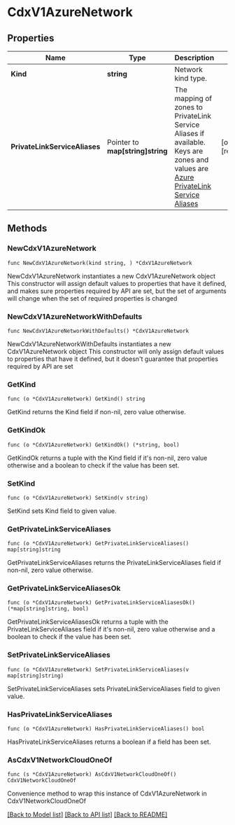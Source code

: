 # CdxV1AzureNetwork

## Properties

Name | Type | Description | Notes
------------ | ------------- | ------------- | -------------
**Kind** | **string** | Network kind type. | 
**PrivateLinkServiceAliases** | Pointer to **map[string]string** | The mapping of zones to PrivateLink Service Aliases if available.  Keys are zones and values are [Azure PrivateLink Service Aliases](https://docs.microsoft.com/en-us/azure/private-link/private-link-service-overview#share-your-service)  | [optional] [readonly] 

## Methods

### NewCdxV1AzureNetwork

`func NewCdxV1AzureNetwork(kind string, ) *CdxV1AzureNetwork`

NewCdxV1AzureNetwork instantiates a new CdxV1AzureNetwork object
This constructor will assign default values to properties that have it defined,
and makes sure properties required by API are set, but the set of arguments
will change when the set of required properties is changed

### NewCdxV1AzureNetworkWithDefaults

`func NewCdxV1AzureNetworkWithDefaults() *CdxV1AzureNetwork`

NewCdxV1AzureNetworkWithDefaults instantiates a new CdxV1AzureNetwork object
This constructor will only assign default values to properties that have it defined,
but it doesn't guarantee that properties required by API are set

### GetKind

`func (o *CdxV1AzureNetwork) GetKind() string`

GetKind returns the Kind field if non-nil, zero value otherwise.

### GetKindOk

`func (o *CdxV1AzureNetwork) GetKindOk() (*string, bool)`

GetKindOk returns a tuple with the Kind field if it's non-nil, zero value otherwise
and a boolean to check if the value has been set.

### SetKind

`func (o *CdxV1AzureNetwork) SetKind(v string)`

SetKind sets Kind field to given value.


### GetPrivateLinkServiceAliases

`func (o *CdxV1AzureNetwork) GetPrivateLinkServiceAliases() map[string]string`

GetPrivateLinkServiceAliases returns the PrivateLinkServiceAliases field if non-nil, zero value otherwise.

### GetPrivateLinkServiceAliasesOk

`func (o *CdxV1AzureNetwork) GetPrivateLinkServiceAliasesOk() (*map[string]string, bool)`

GetPrivateLinkServiceAliasesOk returns a tuple with the PrivateLinkServiceAliases field if it's non-nil, zero value otherwise
and a boolean to check if the value has been set.

### SetPrivateLinkServiceAliases

`func (o *CdxV1AzureNetwork) SetPrivateLinkServiceAliases(v map[string]string)`

SetPrivateLinkServiceAliases sets PrivateLinkServiceAliases field to given value.

### HasPrivateLinkServiceAliases

`func (o *CdxV1AzureNetwork) HasPrivateLinkServiceAliases() bool`

HasPrivateLinkServiceAliases returns a boolean if a field has been set.


### AsCdxV1NetworkCloudOneOf

`func (s *CdxV1AzureNetwork) AsCdxV1NetworkCloudOneOf() CdxV1NetworkCloudOneOf`

Convenience method to wrap this instance of CdxV1AzureNetwork in CdxV1NetworkCloudOneOf

[[Back to Model list]](../README.md#documentation-for-models) [[Back to API list]](../README.md#documentation-for-api-endpoints) [[Back to README]](../README.md)


